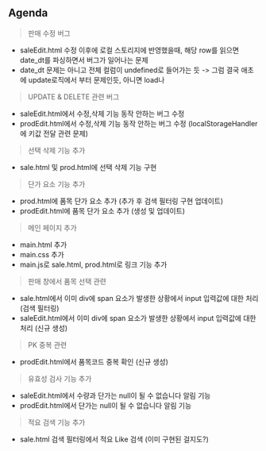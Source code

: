 ## Agenda

> 판매 수정 버그
- saleEdit.html 수정 이후에 로컬 스토리지에 반영했을때, 해당 row를 읽으면 date_dt를 파싱하면서 버그가 일어나는 문제
- date_dt 문제는 아니고 전체 컬럼이 undefined로 들어가는 듯
-> 그럼 결국 애초에 update로직에서 부터 문제인듯, 아니면 load나

> UPDATE & DELETE 관련 버그
- saleEdit.html에서 수정,삭제 기능 동작 안하는 버그 수정
- prodEdit.html에서 수정,삭제 기능 동작 안하는 버그 수정 (localStorageHandler에 키값 전달 관련 문제)

> 선택 삭제 기능 추가
- sale.html 및 prod.html에 선택 삭제 기능 구현

> 단가 요소 기능 추가
- prod.html에 품목 단가 요소 추가 (추가 후 검색 필터링 구현 업데이트)
- prodEdit.html에 품목 단가 요소 추가 (생성 및 업데이트)

> 메인 페이지 추가
- main.html 추가
- main.css 추가
- main.js로 sale.html, prod.html로 링크 기능 추가

> 판매 창에서 품목 선택 관련
- sale.html에서 이미 div에 span 요소가 발생한 상황에서 input 입력값에 대한 처리 (검색 필터링)
- saleEdit.html에서 이미 div에 span 요소가 발생한 상황에서 input 입력값에 대한 처리 (신규 생성)

> PK 중복 관련
- prodEdit.html에서 품목코드 중복 확인 (신규 생성)

> 유효성 검사 기능 추가
- saleEdit.html에서 수량과 단가는 null이 될 수 없습니다 알림 기능
- prodEdit.html에서 단가는 null이 될 수 없습니다 알림 기능

> 적요 검색 기능 추가
- sale.html 검색 필터링에서 적요 Like 검색 (이미 구현된 걸지도?)